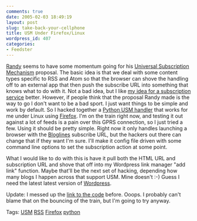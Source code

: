 ```yaml
---
comments: true
date: 2005-02-03 18:49:19
layout: post
slug: take-back-your-cellphone
title: USM Under Firefox/Linux
wordpress_id: 407
categories:
- Feedster
---
```


[Randy](http://www.kbcafe.com/) seems to have some momentum going for his [Universal Subscription Mechanism](http://www.kbcafe.com/rss/usm.html) proposal. The basic idea is that we deal with some content types specific to RSS and Atom so that the browser can shove the handling off to an external app that then push the subscribe URL into something that knows what to do with it. Not a bad idea, but I like [my idea for a subscription service](http://www.bitsplitter.net/blog/?p=388) better. However, if people think that the proposal Randy made is the way to go I don't want to be a bad sport. I just want things to be simple and work by default. So I hacked together a [Python USM handler](http://www.bitsplitter.net/projects/usm.txt) that works for me under Linux using [Firefox](http://www.firefox.com/). I'm on the train right now, and testing it out against a lot of feeds is a pain over this GPRS connection, so I just tried a few. Using it should be pretty simple. Right now it only handles launching a browser with the [Bloglines](http://www.bloglines.com) subscribe URL, but the hackers out there can change that if they want I'm sure. I'll make it config file driven with some command line options to set the subscription action at some point.

What I would like to do with this is have it pull both the HTML URL and subscription URL and shove that off into my Wordpress link manager "add link" function. Maybe that'll be the next set of hacking, depending how many blogs I happen across that support USM. Mine doesn't :-)  Guess I need the latest latest version of [Wordpress](http://www.wordpress.org).

Update: I messed up the [link to the code](http://www.bitsplitter.net/projects/usm.txt) before. Ooops. I probably can't blame that on the bouncing of the train, but I'm going to try anyway.

Tags: [USM](http://technorati.com/tag/usm) [RSS](http://technorati.com/tag/rss) [Firefox](http://technorati.com/tag/firefox) [python](http://technorati.com/tag/python)
